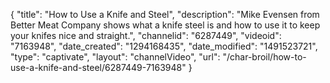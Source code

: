 {
    "title": "How to Use a Knife and Steel",
    "description": "Mike Evensen from Better Meat Company shows what a knife steel is and how to use it to keep your knifes nice and straight.",
    "channelid": "6287449",
    "videoid": "7163948",
    "date_created": "1294168435",
    "date_modified": "1491523721",
    "type": "captivate",
    "layout": "channelVideo",
    "url": "\/char-broil\/how-to-use-a-knife-and-steel\/6287449-7163948"
}